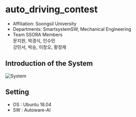 # auto_driving_contest
- Affiliation: Soongsil University<br> 
- Departments: SmartsystemSW, Mechanical Engineering<br>
- Team SSORA Members<br>
문지원, 박경식, 인수민<br>
강민서, 박승, 이창오, 황정재

## Introduction of the System
![System](https://user-images.githubusercontent.com/38900338/81716292-2f7d8200-94b4-11ea-901a-708e3af096a9.PNG)

## Setting
* OS : Ubuntu 18.04
* SW : Autoware-AI
